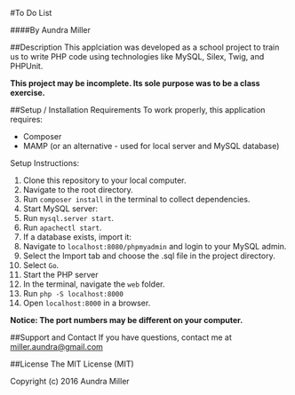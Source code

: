 #To Do List

####By Aundra Miller

##Description
This applciation was developed as a school project to train us to write PHP code using technologies like MySQL, Silex, Twig, and PHPUnit.

**This project may be incomplete. Its sole purpose was to be a class exercise.**

##Setup / Installation Requirements
To work properly, this application requires:
* Composer
* MAMP (or an alternative - used for local server and MySQL database)

Setup Instructions:

1. Clone this repository to your local computer.
2. Navigate to the root directory.
3. Run `composer install` in the terminal to collect dependencies.
4. Start MySQL server:
  1. Run `mysql.server start`.
  2. Run `apachectl start`.
5. If a database exists, import it:
  1. Navigate to `localhost:8080/phpmyadmin` and login to your MySQL admin.
  2. Select the Import tab and choose the .sql file in the project directory.
  3. Select `Go`.
6. Start the PHP server
  1. In the terminal, navigate the `web` folder.
  2. Run `php -S localhost:8000`
  3. Open `localhost:8000` in a browser.

**Notice: The port numbers may be different on your computer.**

##Support and Contact
If you have questions, contact me at miller.aundra@gmail.com

##License
The MIT License (MIT)

Copyright (c) 2016 Aundra Miller
